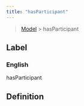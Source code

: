 ```yaml
---
title: "hasParticipant"
---
```


> [Model](../../) > hasParticipant

## Label

### English
hasParticipant


## Definition



    
